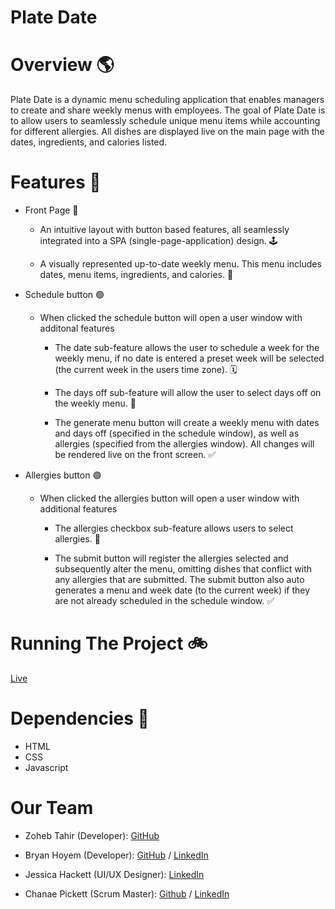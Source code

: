 # Plate Date

# Overview 🌎
Plate Date is a dynamic menu scheduling application that enables managers to create and share weekly menus with employees. The goal of Plate Date is to allow users to seamlessly schedule unique menu items while accounting for different allergies. All dishes are displayed live on the main page with the dates, ingredients, and calories listed.

# Features 🎯

  - Front Page 🔭
    
    - An intuitive layout with button based features, all seamlessly integrated into a SPA (single-page-application) design. 🕹️
   
    - A visually represented up-to-date weekly menu. This menu includes dates, menu items, ingredients, and calories. 🚀

  - Schedule button 🟢
    
    - When clicked the schedule button will open a user window with additonal features
      -  The date sub-feature allows the user to schedule a week for the weekly menu, if no date is entered a preset week will be                         selected (the current week in the users time zone). 🗓️
        
      -  The days off sub-feature will allow the user to select days off on the weekly menu. 📆
        
      -  The generate menu button will create a weekly menu with dates and days off (specified in the schedule window), as well as          allergies (specified from the allergies window). All changes will be rendered live on the front screen. ✅
     
  - Allergies button 🟢
    
    - When clicked the allergies button will open a user window with additional features
      -  The allergies checkbox sub-feature allows users to select allergies. 🚫 
      
      -  The submit button will register the allergies selected and subsequently alter the menu, omitting dishes that conflict with any                   allergies that are submitted. The submit button also auto generates a menu and week date (to the current week) if they are not already           scheduled in the schedule window. ✅
      
# Running The Project 🚲

[Live]([https://github.com/ZohebTahir](https://v53-tier1-team-02.netlify.app/))

# Dependencies 🦾
  - HTML
  - CSS
  - Javascript

# Our Team 

- Zoheb Tahir (Developer): [GitHub](https://github.com/ZohebTahir)  

- Bryan Hoyem (Developer): [GitHub](https://github.com/bhoyem) / [LinkedIn](https://linkedin.com/in/bryanhoyem)

- Jessica Hackett (UI/UX Designer): [LinkedIn](https://www.linkedin.com/in/jessica-hackett-6725a4325/?trk=opento_sprofile_topcard****)

- Chanae Pickett (Scrum Master): [Github](https://github.com/chanaelynease) / [LinkedIn](https://linkedin.com/in/chanaepickett)

